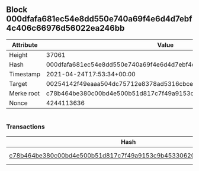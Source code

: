 ## Block 000dfafa681ec54e8dd550e740a69f4e6d4d7ebf4c406c66976d56022ea246bb

Attribute | Value
--- | ---
Height | 37061
Hash | 000dfafa681ec54e8dd550e740a69f4e6d4d7ebf4c406c66976d56022ea246bb
Timestamp | 2021-04-24T17:53:34+00:00
Target | 00254142f49eaaa504dc75712e8378ad5316cbcead634704b3734b6271167cc4
Merke root | c78b464be380c00bd4e500b51d817c7f49a9153c9b45330620016b737b364ab6
Nonce | 4244113636

```

```

### Transactions

Hash | Amount
--- | ---
[c78b464be380c00bd4e500b51d817c7f49a9153c9b45330620016b737b364ab6](c78b464be380c00bd4e500b51d817c7f49a9153c9b45330620016b737b364ab6.md) | 10.00000000 SKEPTI 
